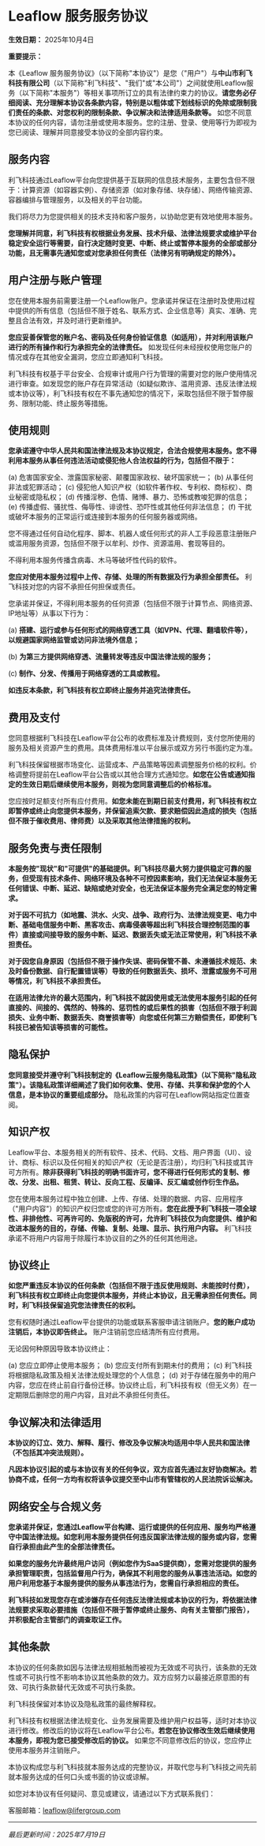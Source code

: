 # Leaflow 服务服务协议

**生效日期：** 2025年10月4日

**重要提示：**

本《Leaflow 服务服务协议》（以下简称"本协议"）是您（"用户"）与**中山市利飞科技有限公司**（以下简称"利飞科技"、"我们"或"本公司"）之间就使用Leaflow服务（以下简称"本服务"）等相关事项所订立的具有法律约束力的协议。**请您务必仔细阅读、充分理解本协议各条款内容，特别是以粗体或下划线标识的免除或限制我们责任的条款、对您权利的限制条款、争议解决和法律适用条款等。** 如您不同意本协议的任何内容，请勿注册或使用本服务。您的注册、登录、使用等行为即视为您已阅读、理解并同意接受本协议的全部内容约束。

## 服务内容

利飞科技通过Leaflow平台向您提供基于互联网的信息技术服务，主要包含但不限于：计算资源（如容器实例）、存储资源（如对象存储、块存储）、网络传输资源、容器编排与管理服务，以及相关的平台功能。

我们将尽力为您提供相关的技术支持和客户服务，以协助您更有效地使用本服务。

**您理解并同意，利飞科技有权根据业务发展、技术升级、法律法规要求或维护平台稳定安全运行等需要，自行决定随时变更、中断、终止或暂停本服务的全部或部分功能，且无需事先通知您或对您承担任何责任（法律另有明确规定的除外）。**

## 用户注册与账户管理

您在使用本服务前需要注册一个Leaflow账户。您承诺并保证在注册时及使用过程中提供的所有信息（包括但不限于姓名、联系方式、企业信息等）真实、准确、完整且合法有效，并及时进行更新维护。

**您应妥善保管您的账户名、密码及任何身份验证信息（如适用），并对利用该账户进行的所有操作和行为承担完全的法律责任。** 如发现任何未经授权使用您账户的情况或存在其他安全漏洞，您应立即通知利飞科技。

利飞科技有权基于平台安全、合规审计或用户行为管理的需要对您的账户使用情况进行审查。如发现您的账户存在异常活动（如疑似欺诈、滥用资源、违反法律法规或本协议等），利飞科技有权在不事先通知您的情况下，采取包括但不限于暂停服务、限制功能、终止服务等措施。

## 使用规则

**您承诺遵守中华人民共和国法律法规及本协议规定，合法合规使用本服务。您不得利用本服务从事任何违法活动或侵犯他人合法权益的行为，包括但不限于：**

(a) 危害国家安全、泄露国家秘密、颠覆国家政权、破坏国家统一；
(b) 从事任何非法或犯罪活动；
(c) 侵犯他人知识产权（如软件著作权、专利权、商标权）、商业秘密或隐私权；
(d) 传播淫秽、色情、赌博、暴力、恐怖或教唆犯罪的信息；
(e) 传播虚假、骚扰性、侮辱性、诽谤性、恐吓性或其他任何非法信息；
(f) 干扰或破坏本服务的正常运行或连接到本服务的任何服务器或网络。

您不得通过任何自动化程序、脚本、机器人或任何形式的非人工手段恶意注册账户或滥用服务资源，包括但不限于以牟利、炒作、资源滥用、套现等目的。

不得利用本服务传播含病毒、木马等破坏性代码的软件。

**您应对使用本服务过程中上传、存储、处理的所有数据及行为承担全部责任。** 利飞科技对您的内容不承担任何担保或责任。

您承诺并保证，不得利用本服务的任何资源（包括但不限于计算节点、网络资源、IP地址等）从事以下行为：

(a) **搭建、运行或参与任何形式的网络穿透工具（如VPN、代理、翻墙软件等），以规避国家网络监管或访问非法境外信息；**

(b) **为第三方提供网络穿透、流量转发等违反中国法律法规的服务；**

(c) **制作、分发、传播用于网络穿透的工具或教程。**

**如违反本条款，利飞科技有权立即终止服务并追究法律责任。**

## 费用及支付

您同意根据利飞科技在Leaflow平台公布的收费标准及计费规则，支付您所使用的服务及相关资源产生的费用。具体费用标准以平台展示或双方另行书面约定为准。

利飞科技保留根据市场变化、运营成本、产品策略等因素调整服务价格的权利。价格调整将提前在Leaflow平台公告或以其他合理方式通知您。**如您在公告或通知指定的生效日期后继续使用本服务，则视为您同意调整后的价格标准。**

您应按时足额支付所有应付费用。**如您未能在到期日前支付费用，利飞科技有权立即暂停或终止向您提供本服务，并保留追索欠款、要求赔偿因此造成的损失（包括但不限于催收费用、律师费）以及采取其他法律措施的权利。**

## 服务免责与责任限制

**本服务按"现状"和"可提供"的基础提供。利飞科技尽最大努力提供稳定可靠的服务，但受现有技术条件、网络环境及各种不可控因素影响，我们无法保证本服务无任何错误、中断、延迟、缺陷或绝对安全，也无法保证本服务完全满足您的特定需求。**

**对于因不可抗力（如地震、洪水、火灾、战争、政府行为、法律法规变更、电力中断、基础电信服务中断、黑客攻击、病毒侵袭等超出利飞科技合理控制范围的事件）直接或间接导致的服务中断、延迟、数据丢失或无法正常使用，利飞科技不承担责任。**

**对于因您自身原因（包括但不限于操作失误、密码保管不善、未遵循技术规范、未及时备份数据、自行配置错误等）导致的任何数据丢失、损坏、泄露或服务不可用等情况，利飞科技不承担责任。**

**在适用法律允许的最大范围内，利飞科技不就因使用或无法使用本服务引起的任何直接的、间接的、偶然的、特殊的、惩罚性的或后果性的损害（包括但不限于利润损失、业务中断、数据丢失、商誉损害等）向您或任何第三方赔偿责任，即使利飞科技已被告知该等损害的可能性。**

## 隐私保护

**您同意接受并遵守利飞科技制定的《Leaflow云服务隐私政策》（以下简称"隐私政策"）。该隐私政策详细阐述了我们如何收集、使用、存储、共享和保护您的个人信息，是本协议的重要组成部分。** 隐私政策的内容可在Leaflow网站指定位置查阅。

## 知识产权

Leaflow平台、本服务相关的所有软件、技术、代码、文档、用户界面（UI）、设计、商标、标识以及任何相关的知识产权（无论是否注册），均归利飞科技或其许可方所有。**除非获得利飞科技的明确书面许可，您不得进行任何形式的复制、修改、分发、出租、租赁、转让、反向工程、反编译、反汇编或创作衍生作品。**

您在使用本服务过程中独立创建、上传、存储、处理的数据、内容、应用程序（"用户内容"）的知识产权归您或您的许可方所有。**您在此授予利飞科技一项全球性、非排他性、可再许可的、免版税的许可，允许利飞科技仅为向您提供、维护和改进本服务的目的，存储、传输、复制、处理、显示、执行用户内容。** 利飞科技承诺不将用户内容用于除履行本协议目的之外的任何其他用途。

## 协议终止

**如您严重违反本协议的任何条款（包括但不限于违反使用规则、未能按时付费），利飞科技有权立即终止向您提供本服务，并终止本协议，且无需承担任何责任。同时，利飞科技保留追究您法律责任的权利。**

您有权随时通过Leaflow平台提供的功能或联系客服申请注销账户。**您的账户成功注销后，本协议即告终止。** 账户注销前您应结清所有应付费用。

无论因何种原因导致本协议终止：

(a) 您应立即停止使用本服务；
(b) 您应支付所有到期未付的费用；
(c) 利飞科技将根据隐私政策及相关法律法规处理您的个人信息；
(d) 对于存储在服务中的用户内容，您应在终止前自行备份迁移。协议终止后，利飞科技有权（但无义务）在一定期限后删除您的用户内容，且对此不承担任何责任。

## 争议解决和法律适用

**本协议的订立、效力、解释、履行、修改及争议解决均适用中华人民共和国法律（不包括其冲突法规则）。**

**凡因本协议引起的或与本协议有关的任何争议，双方应首先通过友好协商解决。若协商不成，任何一方均有权将该争议提交至中山市有管辖权的人民法院诉讼解决。**

## 网络安全与合规义务

**您承诺并保证，您通过Leaflow平台构建、运行或提供的任何应用、服务均严格遵守中国法律法规。如您利用本服务提供任何违反国家法律法规的服务或内容，您需自行承担由此产生的全部法律责任。**

**如果您的服务允许最终用户访问（例如您作为SaaS提供商），您需对您提供的服务承担管理职责，包括监督用户行为，确保其不利用您的服务从事违法活动。如您的用户利用您基于本服务提供的服务从事违法行为，您需自行承担相应的责任。**

**利飞科技如发现您存在或涉嫌存在任何违反法律法规或本协议的行为，将依据法律法规要求采取必要措施（包括但不限于暂停或终止服务、向有关主管部门报告），并积极配合主管部门的调查取证工作。**

## 其他条款

本协议的任何条款如因与法律法规相抵触而被视为无效或不可执行，该条款的无效性或不可执行性不影响本协议其他条款的效力。双方应努力以最接近原意图的有效、可执行条款替代无效或不可执行条款。

利飞科技保留对本协议及隐私政策的最终解释权。

利飞科技有权根据法律法规变化、业务发展需要及维护用户权益等，适时对本协议进行修改。修改后的协议将在Leaflow平台公布。**若您在协议修改生效后继续使用本服务，即视为您已接受修改后的协议。** 如果您不同意修改后的协议，您应停止使用本服务并注销账户。

本协议构成您与利飞科技就本服务达成的完整协议，并取代您与利飞科技之间先前就本服务达成的任何口头或书面的协议或谅解。

如您对本协议有任何疑问、意见或建议，请通过以下方式联系我们：

客服邮箱：leaflow@lifergroup.com

---

*最后更新时间：2025年7月19日*